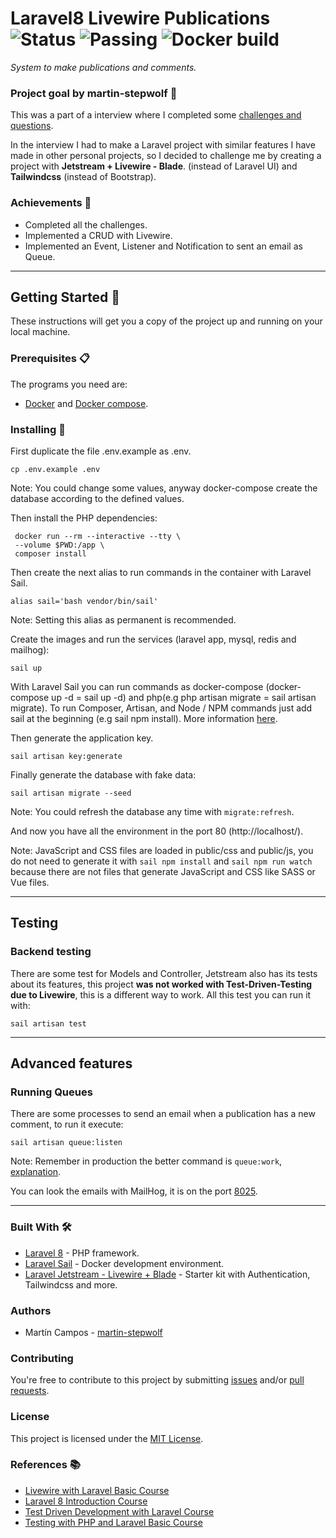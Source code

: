 # Laravel8 Livewire Publications ![Status](https://img.shields.io/badge/status-in_process-yellow) ![Passing](https://img.shields.io/badge/build-passing-green) ![Docker build](https://img.shields.io/badge/docker_build-passing-green)

_System to make publications and comments._

### Project goal by martin-stepwolf :goal_net:

This was a part of a interview where I completed some [challenges and questions](challenges.md).

In the interview I had to make a Laravel project with similar features I have made in other personal projects, so I decided to challenge me by creating a project with **Jetstream + Livewire - Blade**. (instead of Laravel UI) and **Tailwindcss** (instead of Bootstrap).

### Achievements :star2:

- Completed all the challenges.
- Implemented a CRUD with Livewire.
- Implemented an Event, Listener and Notification to sent an email as Queue.

---
## Getting Started :rocket:

These instructions will get you a copy of the project up and running on your local machine.

### Prerequisites :clipboard:

The programs you need are:

-   [Docker](https://www.docker.com/get-started) and [Docker compose](https://docs.docker.com/compose/install/).

### Installing 🔧

First duplicate the file .env.example as .env.

```
cp .env.example .env
```

Note: You could change some values, anyway docker-compose create the database according to the defined values.

Then install the PHP dependencies:

```
 docker run --rm --interactive --tty \
 --volume $PWD:/app \
 composer install
```

Then create the next alias to run commands in the container with Laravel Sail.

```
alias sail='bash vendor/bin/sail'
```

Note: Setting this alias as permanent is recommended.  

Create the images and run the services (laravel app, mysql, redis and mailhog):

```
sail up
```

With Laravel Sail you can run commands as docker-compose (docker-compose up -d = sail up -d) and php(e.g php artisan migrate = sail artisan migrate). To run Composer, Artisan, and Node / NPM commands just add sail at the beginning (e.g sail npm install). More information [here](https://laravel.com/docs/8.x/sail).

Then generate the application key.

```
sail artisan key:generate
```

Finally generate the database with fake data:

```
sail artisan migrate --seed
```

Note: You could refresh the database any time with `migrate:refresh`.

And now you have all the environment in the port 80 (http://localhost/).

Note: JavaScript and CSS files are loaded in public/css and public/js, you do not need to generate it with `sail npm install` and `sail npm run watch` because there are not files that generate JavaScript and CSS like SASS or Vue files. 

---

## Testing

### Backend testing

There are some test for Models and Controller, Jetstream also has its tests about its features, this project **was not worked with Test-Driven-Testing due to Livewire**, this is a different way to work. All this test you can run it with:

```
sail artisan test
```

---
## Advanced features

### Running Queues

There are some processes to send an email when a publication has a new comment, to run it execute:

```
sail artisan queue:listen
```

Note: Remember in production the better command is `queue:work`, [explanation](https://laravel-news.com/queuelisten).

You can look the emails with MailHog, it is on the port [8025](http://localhost:8025).

---

### Built With 🛠️

-   [Laravel 8](https://laravel.com/docs/8.x/releases/) - PHP framework.
-   [Laravel Sail](https://laravel.com/docs/8.x/sail) - Docker development environment.
-   [Laravel Jetstream - Livewire + Blade](https://jetstream.laravel.com/2.x/introduction.html#livewire-blade) - Starter kit with Authentication, Tailwindcss and more.

### Authors

-   Martín Campos - [martin-stepwolf](https://github.com/martin-stepwolf)

### Contributing

You're free to contribute to this project by submitting [issues](https://github.com/martin-stepwolf/laravel8-livewire-publications/issues) and/or [pull requests](https://github.com/martin-stepwolf/laravel8-livewire-publications/pulls).

### License

This project is licensed under the [MIT License](https://choosealicense.com/licenses/mit/).

### References :books:

- [Livewire with Laravel Basic Course](https://www.youtube.com/playlist?list=PLhCiuvlix-rSRRmZAL2CNOMAUjgEiFoSl)
- [Laravel 8 Introduction Course](https://platzi.com/clases/intro-laravel/)
- [Test Driven Development with Laravel Course](https://platzi.com/clases/laravel-tdd/)
- [Testing with PHP and Laravel Basic Course](https://platzi.com/clases/laravel-testing/)

